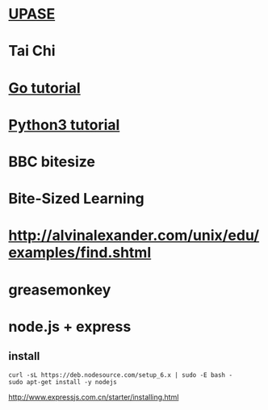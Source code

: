 # [UPASE](https://thoughtbot.com/upcase)
# Tai Chi
# [Go tutorial](https://www.tutorialspoint.com/go/index.htm)
# [Python3 tutorial](https://www.tutorialspoint.com/python3/index.htm)
# BBC bitesize
# Bite-Sized Learning
# http://alvinalexander.com/unix/edu/examples/find.shtml
# greasemonkey
# node.js + express
## install
```
curl -sL https://deb.nodesource.com/setup_6.x | sudo -E bash -
sudo apt-get install -y nodejs
```
http://www.expressjs.com.cn/starter/installing.html
